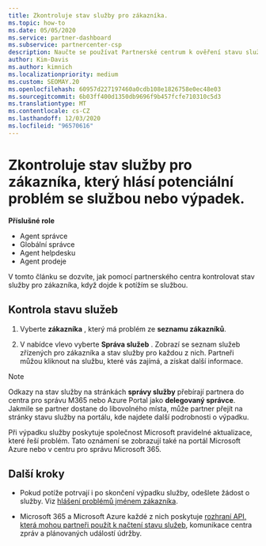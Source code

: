 ```yaml
---
title: Zkontroluje stav služby pro zákazníka.
ms.topic: how-to
ms.date: 05/05/2020
ms.service: partner-dashboard
ms.subservice: partnercenter-csp
description: Naučte se používat Partnerské centrum k ověření stavu služby pro zákazníka, když dojde k potížím se službou.
author: Kim-Davis
ms.author: kimnich
ms.localizationpriority: medium
ms.custom: SEOMAY.20
ms.openlocfilehash: 60957d227197460a0cdb108e1826758e0ec48e03
ms.sourcegitcommit: 6b03ff400d1350db9696f9b457fcfe710310c5d3
ms.translationtype: MT
ms.contentlocale: cs-CZ
ms.lasthandoff: 12/03/2020
ms.locfileid: "96570616"
---
```

# <a name="check-service-health-for-a-customer-reporting-a-potential-service-problem-or-outage"></a>Zkontroluje stav služby pro zákazníka, který hlásí potenciální problém se službou nebo výpadek.

**Příslušné role**

- Agent správce
- Globální správce
- Agent helpdesku
- Agent prodeje

V tomto článku se dozvíte, jak pomocí partnerského centra kontrolovat stav služby pro zákazníka, když dojde k potížím se službou. 

## <a name="check-service-health"></a>Kontrola stavu služeb

1. Vyberte **zákazníka** , který má problém ze **seznamu zákazníků**.

2. V nabídce vlevo vyberte **Správa služeb** . Zobrazí se seznam služeb zřízených pro zákazníka a stav služby pro každou z nich. Partneři můžou kliknout na službu, které vás zajímá, a získat další informace. 

>[!NOTE] 
> Odkazy na stav služby na stránkách **správy služby** přebírají partnera do centra pro správu M365 nebo Azure Portal jako **delegovaný správce**. Jakmile se partner dostane do libovolného místa, může partner přejít na stránky stavu služby na portálu, kde najdete další podrobnosti o výpadku.
 
Při výpadku služby poskytuje společnost Microsoft pravidelné aktualizace, které řeší problém. Tato oznámení se zobrazují také na portál Microsoft Azure nebo v centru pro správu Microsoft 365.

## <a name="next-steps"></a>Další kroky 

- Pokud potíže potrvají i po skončení výpadku služby, odešlete žádost o služby. Viz [hlášení problémů jménem zákazníka](report-problems-on-behalf-of-a-customer.md).

- Microsoft 365 a Microsoft Azure každé z nich poskytuje [rozhraní API, která mohou partneři použít k načtení stavu služeb](get-automated-service-notifications-with-our-apis.md), komunikace centra zpráv a plánovaných událostí údržby.

 

